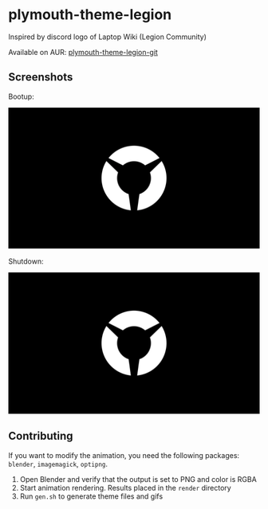 # plymouth-theme-legion

Inspired by discord logo of Laptop Wiki (Legion Community)

Available on AUR: [plymouth-theme-legion-git](https://aur.archlinux.org/packages/plymouth-theme-legion-git)

## Screenshots

Bootup:

![startup.gif](startup.gif)

Shutdown:

![shutdown.gif](shutdown.gif)

## Contributing

If you want to modify the animation, you need the following packages: `blender`, `imagemagick`, `optipng`.

1. Open Blender and verify that the output is set to PNG and color is RGBA
2. Start animation rendering. Results placed in the `render` directory
3. Run `gen.sh` to generate theme files and gifs
